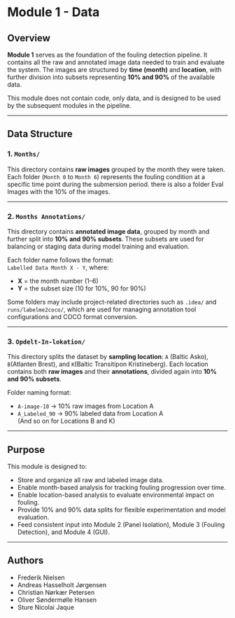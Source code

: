 # Module 1 - Data

## Overview

**Module 1** serves as the foundation of the fouling detection pipeline. It contains all the raw and annotated image data needed to train and evaluate the system. The images are structured by **time (month)** and **location**, with further division into subsets representing **10% and 90%** of the available data.

This module does not contain code, only data, and is designed to be used by the subsequent modules in the pipeline.

---

## Data Structure

### 1. `Months/`

This directory contains **raw images** grouped by the month they were taken. Each folder (`Month 0` to `Month 6`) represents the fouling condition at a specific time point during the submersion period. there is also a folder Eval Images with the 10% of the images.


---

### 2. `Months Annotations/`

This directory contains **annotated image data**, grouped by month and further split into **10% and 90% subsets**. These subsets are used for balancing or staging data during model training and evaluation.

Each folder name follows the format:  
`Labelled Data Month X - Y`, where:
- **X** = the month number (1–6)
- **Y** = the subset size (10 for 10%, 90 for 90%)

Some folders may include project-related directories such as `.idea/` and `runs/labelme2coco/`, which are used for managing annotation tool configurations and COCO format conversion.


---

### 3. `Opdelt-In-lokation/`

This directory splits the dataset by **sampling location**: `A` (Baltic Asko), `B`(Atlanten Brest), and `K`(Baltic Transitipon Kristineberg). Each location contains both **raw images** and their **annotations**, divided again into **10% and 90% subsets**.

Folder naming format:
- `A-image-10` → 10% raw images from Location A  
- `A_Labeled_90` → 90% labeled data from Location A  
(And so on for Locations B and K)


---

## Purpose

This module is designed to:

- Store and organize all raw and labeled image data.
- Enable month-based analysis for tracking fouling progression over time.
- Enable location-based analysis to evaluate environmental impact on fouling.
- Provide 10% and 90% data splits for flexible experimentation and model evaluation.
- Feed consistent input into Module 2 (Panel Isolation), Module 3 (Fouling Detection), and Module 4 (GUI).

---


## Authors

- Frederik Nielsen  
- Andreas Hasselholt Jørgensen
- Christian Nørkær Petersen
- Oliver Søndermølle Hansen
- Sture Nicolai Jaque
